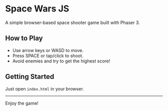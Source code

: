 # Space Wars JS

A simple browser-based space shooter game built with Phaser 3.

## How to Play
- Use arrow keys or WASD to move.
- Press SPACE or tap/click to shoot.
- Avoid enemies and try to get the highest score!

## Getting Started
Just open `index.html` in your browser.

---

Enjoy the game!
